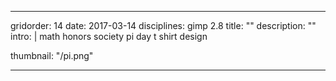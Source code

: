 ---

gridorder: 14
date: 2017-03-14
disciplines: gimp 2.8
title: ""
description: ""
intro: |
 math honors society pi day t shirt design

thumbnail: "/pi.png"

---